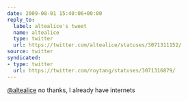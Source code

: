 ```yaml
---
date: 2009-08-01 15:40:06+00:00
reply_to:
  label: altealice's tweet
  name: altealice
  type: twitter
  url: https://twitter.com/altealice/statuses/3071311152/
source: twitter
syndicated:
- type: twitter
  url: https://twitter.com/roytang/statuses/3071316879/
---
```


[@altealice](https://twitter.com/altealice/) no thanks, I already have internets